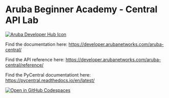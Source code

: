 # Aruba Beginner Academy - Central API Lab

[![Aruba Developer Hub Icon](https://files.readme.io/ca270e4-small-aruba-developer-hub_681x1002.png)](https://developer.arubanetworks.com/aruba-central/)

Find the documentation here: https://developer.arubanetworks.com/aruba-central/

Find the API reference here: https://developer.arubanetworks.com/aruba-central/reference/

Find the PyCentral documentationt here: https://pycentral.readthedocs.io/en/latest/

[![Open in GitHub Codespaces](https://github.com/codespaces/badge.svg)](https://codespaces.new/sukram230799/aruba-beginner-academy-central-api)
